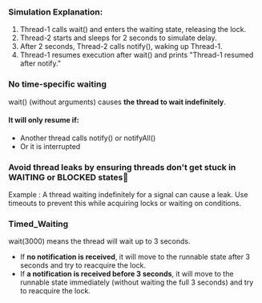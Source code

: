 ### Simulation Explanation:

1. Thread-1 calls wait() and enters the waiting state, releasing the lock. 
2. Thread-2 starts and sleeps for 2 seconds to simulate delay. 
3. After 2 seconds, Thread-2 calls notify(), waking up Thread-1. 
4. Thread-1 resumes execution after wait() and prints "Thread-1 resumed after notify." 

### No time-specific waiting

wait() (without arguments) causes **the thread to wait indefinitely**.

#### It will only resume if:
   *   Another thread calls notify() or notifyAll()
   *   Or it is interrupted

### Avoid thread leaks by ensuring threads don't get stuck in WAITING or BLOCKED states🧹
Example :  A thread waiting indefinitely for a signal can cause a leak. Use timeouts to prevent this while acquiring locks or waiting on conditions.


### Timed_Waiting

wait(3000) means the thread will wait up to 3 seconds.
* If **no notification is received**, it will move to the runnable state after 3 seconds and try to reacquire the lock.
* If **a notification is received before 3 seconds**, it will move to the runnable state immediately (without waiting the full 3 seconds) and try to reacquire the lock.